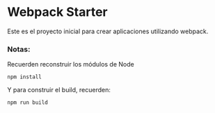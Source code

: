# Webpack Starter

Este es el proyecto inicial para crear aplicaciones utilizando webpack.

### Notas:

Recuerden reconstruir los módulos de Node

```
npm install
```

Y para construir el build, recuerden:

```
npm run build
```
